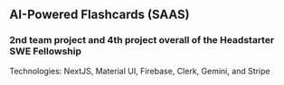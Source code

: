 ## AI-Powered Flashcards (SAAS)
### 2nd team project and 4th project overall of the Headstarter SWE Fellowship

Technologies: NextJS, Material UI, Firebase, Clerk, Gemini, and Stripe
